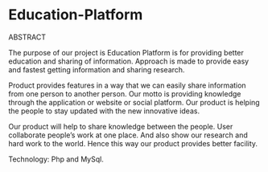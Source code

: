 # Education-Platform

ABSTRACT

The purpose of our project is Education Platform is for providing better education and
sharing of information. Approach is made to provide easy and fastest getting information and
sharing research.

Product provides features in a way that we can easily share information from one person to
another person. Our motto is providing knowledge through the application or website or
social platform. Our product is helping the people to stay updated with the new innovative
ideas.

Our product will help to share knowledge between the people. User collaborate people’s
work at one place. And also show our research and hard work to the world. Hence this way
our product provides better facility.

Technology: Php and MySql.
